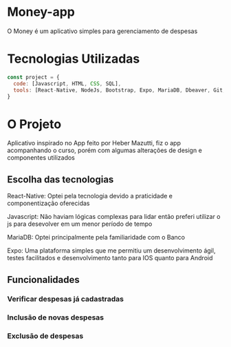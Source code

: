 # Money-app
O Money é um aplicativo simples para gerenciamento de despesas

# Tecnologias Utilizadas

```javascript
const project = {
  code: [Javascript, HTML, CSS, SQL],
  tools: [React-Native, NodeJs, Bootstrap, Expo, MariaDB, Dbeaver, Git, Github],
}
```

# O Projeto

Aplicativo inspirado no App feito por Heber Mazutti, fiz o app acompanhando o curso, porém com algumas alterações de design e componentes utilizados

## Escolha das tecnologias

React-Native: Optei pela tecnologia devido a praticidade e componentização oferecidas

Javascript: Não haviam lógicas complexas para lidar então preferi utilizar o js para desevolver em um menor período de tempo

MariaDB: Optei principalmente pela familiaridade com o Banco

Expo: Uma plataforma simples que me permitiu um desenvolvimento ágil, testes facilitados e desenvolvimento tanto para IOS quanto para Android

## Funcionalidades

### Verificar despesas já cadastradas

### Inclusão de novas despesas

### Exclusão de despesas
